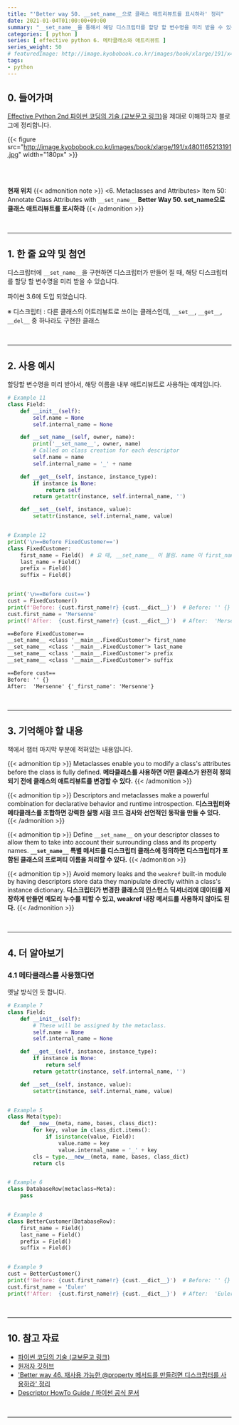 ```yaml
---
title: "'Better way 50. __set_name__으로 클래스 애트리뷰트를 표시하라' 정리"
date: 2021-01-04T01:00:00+09:00
summary: "__set_name__을 통해서 해당 디스크립터를 할당 할 변수명을 미리 받을 수 있습니다."
categories: [ python ]
series: [ effective python 6. 메타클래스와 애트리뷰트 ]
series_weight: 50
# featuredImage: http://image.kyobobook.co.kr/images/book/xlarge/191/x4801165213191.jpg
tags:
- python
---
```


## 0. 들어가며

[Effective Python 2nd 파이썬 코딩의 기술 (교보문고 링크)](http://digital.kyobobook.co.kr/digital/ebook/ebookDetail.ink?selectedLargeCategory=001&barcode=4801165213191&orderClick=LEH&Kc=)을 제대로 이해하고자 블로그에 정리합니다.

{{< figure src="http://image.kyobobook.co.kr/images/book/xlarge/191/x4801165213191.jpg" width="180px" >}}

<br/>
<br/>

**현재 위치**
{{< admonition note >}}
<6. Metaclasses and Attributes>
Item 50: Annotate Class Attributes with `__set_name__`
**Better Way 50. **set\_name**으로 클래스 애트리뷰트를 표시하라**
{{< /admonition >}}


<br/>

---

## 1. 한 줄 요약 및 첨언

디스크립터에 `__set_name__`을 구현하면
디스크립터가 만들어 질 때, 해당 디스크립터를 할당 할 변수명을 미리 받을 수 있습니다.

파이썬 3.6에 도입 되었습니다.


※ 디스크립터 : 다른 클래스의 어트리뷰트로 쓰이는 클래스인데, `__set__`, `__get__`, `__del__` 중 하나라도 구현한 클래스

<br/>

---

## 2. 사용 예시

할당할 변수명을 미리 받아서, 해당 이름을 내부 애트리뷰트로 사용하는 예제입니다.

```python
# Example 11
class Field:
    def __init__(self):
        self.name = None
        self.internal_name = None

    def __set_name__(self, owner, name):
        print('__set_name__', owner, name)
        # Called on class creation for each descriptor
        self.name = name
        self.internal_name = '_' + name

    def __get__(self, instance, instance_type):
        if instance is None:
            return self
        return getattr(instance, self.internal_name, '')

    def __set__(self, instance, value):
        setattr(instance, self.internal_name, value)


# Example 12
print('\n==Before FixedCustomer==')
class FixedCustomer:
    first_name = Field()  # 요 때, __set_name__ 이 불림. name 이 first_name
    last_name = Field()
    prefix = Field()
    suffix = Field()


print('\n==Before cust==')
cust = FixedCustomer()
print(f'Before: {cust.first_name!r} {cust.__dict__}')  # Before: '' {}
cust.first_name = 'Mersenne'
print(f'After:  {cust.first_name!r} {cust.__dict__}')  # After:  'Mersenne' {'_first_name': 'Mersenne'}
```


```output.txt
==Before FixedCustomer==
__set_name__ <class '__main__.FixedCustomer'> first_name
__set_name__ <class '__main__.FixedCustomer'> last_name
__set_name__ <class '__main__.FixedCustomer'> prefix
__set_name__ <class '__main__.FixedCustomer'> suffix

==Before cust==
Before: '' {}
After:  'Mersenne' {'_first_name': 'Mersenne'}
```

<br/>

---

## 3. 기억해야 할 내용

책에서 챕터 마지막 부분에 적혀있는 내용입니다.

{{< admonition tip >}}
Metaclasses enable you to modify a class's attributes before the class is fully defined.
**메타클래스를 사용하면 어떤 클래스가 완전히 정의되기 전에 클래스의 애트리뷰트를 변경할 수 있다.**
{{< /admonition >}}

{{< admonition tip >}}
Descriptors and metaclasses make a powerful combination for declarative behavior and runtime introspection.
**디스크립터와 메타클래스를 조합하면 강력한 실행 시점 코드 검사와 선언적인 동작을 만들 수 있다.**
{{< /admonition >}}

{{< admonition tip >}}
Define `__set_name__` on your descriptor classes to allow them to take into account their surrounding class and its property names.
**`__set_name__` 특별 메서드를 디스크립터 클래스에 정의하면 디스크립터가 포함된 클래스의 프로퍼티 이름을 처리할 수 있다.**
{{< /admonition >}}

{{< admonition tip >}}
Avoid memory leaks and the `weakref` built-in module by having descriptors store data they manipulate directly within a class's instance dictionary.
**디스크립터가 변경한 클래스의 인스턴스 딕셔너리에 데이터를 저장하게 만들면 메모리 누수를 피할 수 있고, weakref 내장 메서드를 사용하지 않아도 된다.**
{{< /admonition >}}

<br/>

---

## 4. 더 알아보기

### 4.1 메타클래스를 사용했다면


옛날 방식인 듯 합니다.

```python
# Example 7
class Field:
    def __init__(self):
        # These will be assigned by the metaclass.
        self.name = None
        self.internal_name = None

    def __get__(self, instance, instance_type):
        if instance is None:
            return self
        return getattr(instance, self.internal_name, '')

    def __set__(self, instance, value):
        setattr(instance, self.internal_name, value)


# Example 5
class Meta(type):
    def __new__(meta, name, bases, class_dict):
        for key, value in class_dict.items():
            if isinstance(value, Field):
                value.name = key
                value.internal_name = '_' + key
        cls = type.__new__(meta, name, bases, class_dict)
        return cls


# Example 6
class DatabaseRow(metaclass=Meta):
    pass


# Example 8
class BetterCustomer(DatabaseRow):
    first_name = Field()
    last_name = Field()
    prefix = Field()
    suffix = Field()


# Example 9
cust = BetterCustomer()
print(f'Before: {cust.first_name!r} {cust.__dict__}')  # Before: '' {}
cust.first_name = 'Euler'
print(f'After:  {cust.first_name!r} {cust.__dict__}')  # After:  'Euler' {'_first_name': 'Euler'}
```

<br/>

---


## 10. 참고 자료

- [파이썬 코딩의 기술 (교보문고 링크)](http://digital.kyobobook.co.kr/digital/ebook/ebookDetail.ink?selectedLargeCategory=001&barcode=4801165213191&orderClick=LEH&Kc=)
- [원저자 깃허브](https://github.com/bslatkin/effectivepython/blob/master/example_code/item_50.py)
- ['Better way 46. 재사용 가능한 @property 메서드를 만들려면 디스크립터를 사용하라' 정리](https://mechurak.github.io/ko/posts/python/2020-12-27_descriptor/)
- [Descriptor HowTo Guide / 파이썬 공식 문서](https://docs.python.org/3/howto/descriptor.html)


<br/>

---